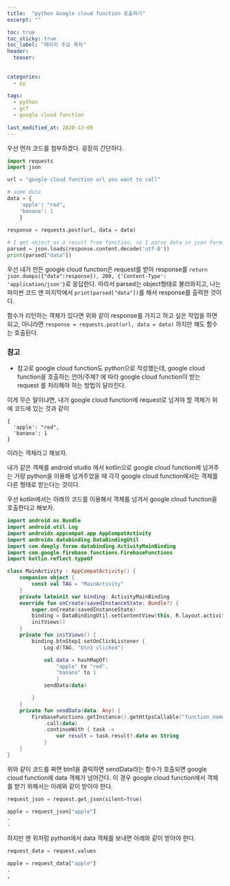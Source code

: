 ```yaml
---
title:  "python Google cloud function 호출하기"
excerpt: ""

toc: true
toc_sticky: true
toc_label: "페이지 주요 목차"
header:
  teaser: 
  
  
categories:
  - py
  
tags:
  - python
  - gcf
  - google cloud function
  
last_modified_at: 2020-12-09
---
```


우선 먼저 코드를 첨부하겠다. 굉장히 간단하다.

```python
import requests
import json

url = "google cloud function url you want to call"

# some data
data = {
    'apple': "red",
    'banana': 1
    }
    
response = requests.post(url, data = data)

# I get object as a result from function, so I parse data in json format
parsed = json.loads(response.content.decode('utf-8'))
print(parsed["data"])
```

우선 내가 만든 google cloud function은 request를 받아 response를 `return json.dumps({"data":response}), 200, {'Content-Type': 'application/json'}`로 응답한다.
따라서 parsed는 object형태로 불러와지고, 나는 파이썬 코드 맨 마지막에서 `print(parsed["data"])`를 해서 response를 출력한 것이다.

함수가 리턴하는 객체가 있다면 위와 같이 response를 가지고 하고 싶은 작업을 하면 되고, 아니라면 `response = requests.post(url, data = data)` 까지만 해도 함수는 호출된다.

### 참고

+ 참고로 google cloud function도 python으로 작성했는데, google cloud function을 호출하는 언어/주체? 에 따라 google cloud function이 받는 request 를 처리해야 하는 방법이 달라진다.

이게 무슨 말이냐면, 내가 google cloud function에 request로 넘겨야 할 객체가 위에 코드에 있는 것과 같이 

```
{
  'apple': "red",
  'banana': 1
}
```

이라는 객체라고 해보자.

내가 같은 객체를 android studio 에서 kotlin으로 google cloud function에 넘겨주는 거랑 python을 이용해 넘겨주었을 때 각각 google cloud function에서는 객체를 다른 형태로 받는다는 것이다.

우선 kotlin에서는 아래의 코드를 이용해서 객체를 넘겨서 google cloud function을 호출한다고 해보자.

```kotlin
import android.os.Bundle
import android.util.Log
import androidx.appcompat.app.AppCompatActivity
import androidx.databinding.DataBindingUtil
import com.deeply.forme.databinding.ActivityMainBinding
import com.google.firebase.functions.FirebaseFunctions
import kotlin.reflect.typeOf

class MainActivity : AppCompatActivity() {
    companion object {
        const val TAG = "MainActivity"
    }
    private lateinit var binding: ActivityMainBinding
    override fun onCreate(savedInstanceState: Bundle?) {
        super.onCreate(savedInstanceState)
        binding = DataBindingUtil.setContentView(this, R.layout.activity_main)
        initViews()
    }
    private fun initViews() {
        binding.btnStep1.setOnClickListener {
            Log.d(TAG, "btn1 clicked")

            val data = hashMapOf(
                "apple" to "red",
                "banana" to 1          
                )
            sendData(data)

        }
    }
    private fun sendData(data: Any) {
        FirebaseFunctions.getInstance().getHttpsCallable("function_name")
            .call(data)
            .continueWith { task ->
                var result = task.result?.data as String
            }
    }
}
```

위와 같이 코드를 짜면 btn1을 클릭하면 sendData라는 함수가 호출되면 google cloud function에 data 객체가 넘어간다. 이 경우 google cloud function에서 객체를 받기 위해서는 아래와 같이 받아야 한다.

```python
request_json = request.get_json(silent=True)

apple = request_json["apple"]
.
.
```

하지만 맨 위처럼 python에서 data 객체를 보내면 아래와 같이 받아야 한다.

```python
request_data = request.values

apple = request_data["apple"]
.
,
```


